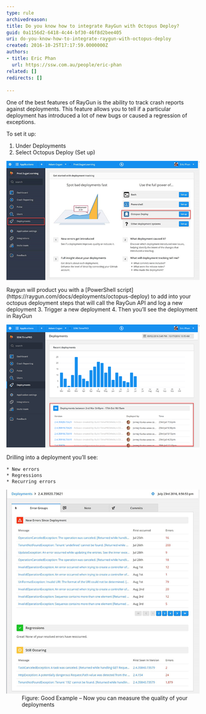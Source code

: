 ```yaml
---
type: rule
archivedreason: 
title: Do you know how to integrate RayGun with Octopus Deploy?
guid: 0a1156d2-6418-4c44-bf30-46f8d2bee405
uri: do-you-know-how-to-integrate-raygun-with-octopus-deploy
created: 2016-10-25T17:17:59.0000000Z
authors:
- title: Eric Phan
  url: https://ssw.com.au/people/eric-phan
related: []
redirects: []

---
```


One of the best features of RayGun is the ability to track crash reports against deployments. This feature allows you to tell if a particular deployment has introduced a lot of new bugs or caused a regression of exceptions.

To set it up:

<!--endintro-->

1. Under Deployments
2. Select Octopus Deploy (Set up)
<dl class="image"><dt> <img src="raygun-octopus-1.jpg" alt="raygun-octopus-1.jpg"> </dt></dl>    Raygun will product you with a [PowerShell script](https://raygun.com/docs/deployments/octopus-deploy) to add into your octopus deployment steps that will call the RayGun API and log a new deployment
3. Trigger a new deployment
4. Then you’ll see the deployment in RayGun
<dl class="image"><dt><img src="raygun-octopus-2.png" alt="raygun-octopus-2.png"></dt></dl>    Drilling into a deployment you’ll see:

    * New errors
    * Regressions
    * Recurring errors

<dl class="goodImage"><dt> <img src="raygun-octopus-3.jpg" alt="raygun-octopus-3.jpg"> </dt><dd>Figure: Good Example – Now you can measure the quality of your deployments <br></dd> </dl>
